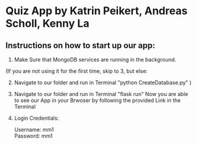 Quiz App by Katrin Peikert, Andreas Scholl, Kenny La
=====================================================

Instructions on how to start up our app:
----------------------------------------


1. Make Sure that MongoDB services are running in the background.

(If you are not using it for the first time, skip to 3, but else: 

2. Navigate to our folder and run in Terminal   "python CreateDatabase.py" )

3. Navigate to our folder  and run in Terminal "flask run"
Now you are able to see our App in your Brwoser by following the provided Link in the Terminal 

4. Login Credentials:

   Username: mm1     
   Password: mm1
